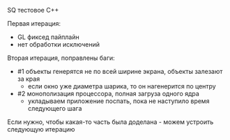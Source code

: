 SQ тестовое C++

Первая итерация:
 - GL фиксед пайплайн
 - нет обработки исключений
 
Вторая итерация, поправлены баги:
 - #1 объекты генерятся не по всей ширине экрана, объекты залезают за края
	- если окно уже диаметра шарика, то он нагенерится по центру
 - #2 монополизация процессора, полная загруза одного ядра
    - укладываем приложение поспать, пока не наступило время следующего шага
 
Если нужно, чтобы какая-то часть была доделана - можем устроить следующую итерацию 